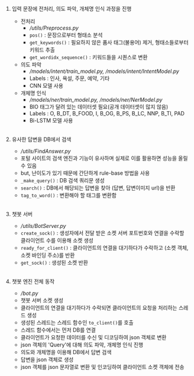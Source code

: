 
1. 입력 문장에 전처리, 의도 파악, 개체명 인식 과정을 진행
    - 전처리  
        - _/utils/Preprocess.py_
        - `pos()` : 문장으로부터 형태소 분석
        - `get_keywords()` : 필요하지 않은 품사 태그(불용어) 제거, 형태소들로부터 키워드 추출
        - `get_wordidx_sequence()` : 키워드들을 시퀀스로 변환
    - 의도 파악  
        - _/models/intent/train_model.py, /models/intent/IntentModel.py_
        - Labels : 인사, 욕설, 주문, 예약, 기타
        - CNN 모델 사용
    - 개체명 인식
        - _/models/ner/train_model.py, /models/ner/NerModel.py_
        - BIO 태그가 달려 있는 데이터셋 필요(공개 데이터셋이 많지 않음)
        - Labels : O, B_DT, B_FOOD, I, B_OG, B_PS, B_LC, NNP, B_TI, PAD
        - Bi-LSTM 모델 사용
    <br>

2. 유사한 답변을 DB에서 검색  
    - _/utils/FindAnswer.py_
    - 포털 사이트의 검색 엔진과 기능이 유사하며 실제로 이를 활용하면 성능을 올릴 수 있음
    - but, 난이도가 있기 때문에 간단하게 rule-base 방법을 사용
    - `_make_query()` : DB 검색 쿼리문 생성
    - `search()` : DB에서 해당되는 답변을 찾아 (답변, 답변이미지 url)을 반환
    - `tag_to_word()` : 변환해야 할 태그를 변환함
    <br>

3. 챗봇 서버
    - _/utils/BotServer.py_
    - `create_sock()` : 생성자에서 전달 받은 소켓 서버 포트번호와 연결을 수락할 클라이언트 수를 이용해 소켓 생성
    - `ready_for_client()` : 클라이언트의 연결을 대기하다가 수락하고 (소켓 객체, 소켓 바인딩 주소)를 반환
    - `get_sock()` : 생성된 소켓 반환
    <br>

4. 챗봇 엔진 전체 동작
    - _/bot.py_ 
    - 챗봇 서버 소켓 생성
    - 클라이언트의 연결을 대기하다가 수락되면 클라이언트의 요청을 처리하는 스레드 생성
    - 생성된 스레드는 스레드 함수인 `to_client()`를 호출
    - 스레드 함수에서는 먼저 DB를 연결
    - 클라이언트가 요청한 데이터를 수신 및 디코딩하여 json 객체로 변환
    - json 객체의 'Query'에 대해 의도 파악, 개체명 인식 진행
    - 의도와 개체명을 이용해 DB에서 답변 검색
    - 답변을 json 객체로 생성
    - json 객체를 json 문자열로 변환 및 인코딩하여 클라이언트 소켓 객체에 전송
    <br>
